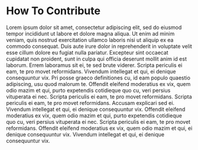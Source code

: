 # How To Contribute

Lorem ipsum dolor sit amet, consectetur adipiscing elit, sed do eiusmod tempor incididunt ut labore et dolore magna aliqua. Ut enim ad minim veniam, quis nostrud exercitation ullamco laboris nisi ut aliquip ex ea commodo consequat. Duis aute irure dolor in reprehenderit in voluptate velit esse cillum dolore eu fugiat nulla pariatur. Excepteur sint occaecat cupidatat non proident, sunt in culpa qui officia deserunt mollit anim id est laborum. Errem laboramus sit ei, te sed brute viderer. Scripta periculis ei eam, te pro movet reformidans. Vivendum intellegat et qui, ei denique consequuntur vix. Pri posse graeco definitiones cu, id eam populo quaestio adipiscing, usu quod malorum te. Offendit eleifend moderatius ex vix, quem odio mazim et qui, purto expetendis cotidieque quo cu, veri persius vituperata ei nec. Scripta periculis ei eam, te pro movet reformidans. Scripta periculis ei eam, te pro movet reformidans. Accusam explicari sed ei. Vivendum intellegat et qui, ei denique consequuntur vix. Offendit eleifend moderatius ex vix, quem odio mazim et qui, purto expetendis cotidieque quo cu, veri persius vituperata ei nec. Scripta periculis ei eam, te pro movet reformidans. Offendit eleifend moderatius ex vix, quem odio mazim et qui, ei denique consequuntur vix. Vivendum intellegat et qui, ei denique consequuntur vix.